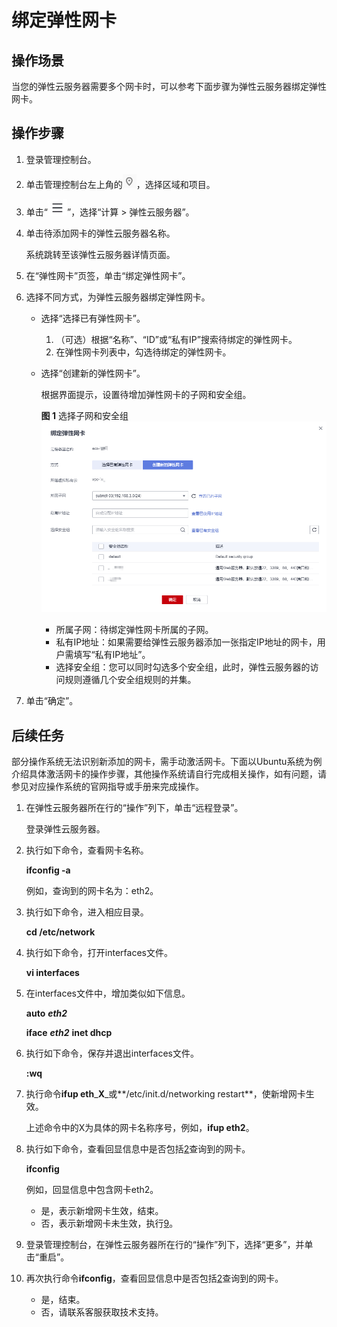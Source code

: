 # 绑定弹性网卡<a name="ecs_03_0502"></a>

## 操作场景<a name="section56491713122912"></a>

当您的弹性云服务器需要多个网卡时，可以参考下面步骤为弹性云服务器绑定弹性网卡。

## 操作步骤<a name="section737852572918"></a>

1.  登录管理控制台。
2.  单击管理控制台左上角的![](figures/icon-region.png)，选择区域和项目。
3.  单击“![](figures/service-list.jpg)”，选择“计算 \> 弹性云服务器”。
4.  单击待添加网卡的弹性云服务器名称。

    系统跳转至该弹性云服务器详情页面。

5.  在“弹性网卡”页签，单击“绑定弹性网卡”。
6.  选择不同方式，为弹性云服务器绑定弹性网卡。
    -   选择“选择已有弹性网卡”。
        1.  （可选）根据“名称”、“ID”或“私有IP”搜索待绑定的弹性网卡。
        2.  在弹性网卡列表中，勾选待绑定的弹性网卡。

    -   选择“创建新的弹性网卡”。

        根据界面提示，设置待增加弹性网卡的子网和安全组。

        **图 1**  选择子网和安全组<a name="fig68079468188"></a>  
        ![](figures/选择子网和安全组.png "选择子网和安全组")

        -   所属子网：待绑定弹性网卡所属的子网。
        -   私有IP地址：如果需要给弹性云服务器添加一张指定IP地址的网卡，用户需填写“私有IP地址”。
        -   选择安全组：您可以同时勾选多个安全组，此时，弹性云服务器的访问规则遵循几个安全组规则的并集。

7.  单击“确定”。

## 后续任务<a name="section10882163016340"></a>

部分操作系统无法识别新添加的网卡，需手动激活网卡。下面以Ubuntu系统为例介绍具体激活网卡的操作步骤，其他操作系统请自行完成相关操作，如有问题，请参见对应操作系统的官网指导或手册来完成操作。

1.  在弹性云服务器所在行的“操作”列下，单击“远程登录”。

    登录弹性云服务器。

2.  <a name="li595089165210"></a>执行如下命令，查看网卡名称。

    **ifconfig -a**

    例如，查询到的网卡名为：eth2。

3.  执行如下命令，进入相应目录。

    **cd /etc/network**

4.  执行如下命令，打开interfaces文件。

    **vi interfaces**

5.  在interfaces文件中，增加类似如下信息。

    **auto** _**eth2**_

    **iface** _**eth2**_ **inet dhcp**

6.  执行如下命令，保存并退出interfaces文件。

    **:wq**

7.  执行命令**ifup eth**_**X**_或**/etc/init.d/networking restart**，使新增网卡生效。

    上述命令中的X为具体的网卡名称序号，例如，**ifup eth2**。

8.  执行如下命令，查看回显信息中是否包括[2](#li595089165210)查询到的网卡。

    **ifconfig**

    例如，回显信息中包含网卡eth2。

    -   是，表示新增网卡生效，结束。
    -   否，表示新增网卡未生效，执行[9](#li1695469165210)。

9.  <a name="li1695469165210"></a>登录管理控制台，在弹性云服务器所在行的“操作”列下，选择“更多”，并单击“重启”。
10. 再次执行命令**ifconfig**，查看回显信息中是否包括[2](#li595089165210)查询到的网卡。
    -   是，结束。
    -   否，请联系客服获取技术支持。

